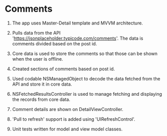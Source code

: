 # Comments

1. The app uses Master-Detail template and MVVM architecture.

2. Pulls data from the API 'https://jsonplaceholder.typicode.com/comments'. The data is comments divided based on the post id.

3. Core data is used to store the comments so that those can be shown when the user is offline.

3. Created sections of comments based on post id.

4. Used codable NSManagedObject to decode the data fetched from the API and store it in core data.

5. NSFetchedResultsController is used to manage fetching and displaying the records from core data.

6. Comment details are shown on DetailViewController.

7. 'Pull to refresh' support is added using 'UIRefreshControl'.

8. Unit tests written for model and view model classes.

